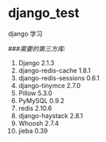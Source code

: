 # django_test
django 学习

###*需要的第三方库:*
1. Django                2.1.3
2. django-redis-cache    1.8.1
3. django-redis-sessions 0.6.1
4. django-tinymce        2.7.0
5. Pillow                5.3.0
6. PyMySQL               0.9.2
7. redis                 2.10.6
8. django-haystack       2.8.1
9. Whoosh                2.7.4 
10. jieba                 0.39
 


